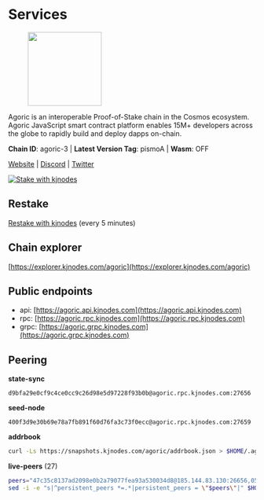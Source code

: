 # Services

<figure><img src="https://raw.githubusercontent.com/kj89/testnet_manuals/main/pingpub/logos/agoric.png" width="150" alt=""><figcaption></figcaption></figure>

Agoric is an interoperable Proof-of-Stake chain in the Cosmos ecosystem.  Agoric JavaScript smart contract platform enables 15M+ developers across the  globe to rapidly build and deploy dapps on-chain.

**Chain ID**: agoric-3 | **Latest Version Tag**: pismoA | **Wasm**: OFF

[Website](https://agoric.com) | [Discord](https://discord.com/invite/qDW8DRes4s) | [Twitter](https://twitter.com/agoric)

[![Stake with kjnodes](https://i.ibb.co/cr44Q8j/button-stake-with-kjnodes.png)](https://restake.app/agoric/agoricvaloper1ku5sm2twlsywdrp4wz3kfwgyrtqtp0lpr3nvk8)

## Restake

[Restake with kjnodes](https://restake.app/agoric/agoricvaloper1ku5sm2twlsywdrp4wz3kfwgyrtqtp0lpr3nvk8) (every 5 minutes)
## Chain explorer
[https://explorer.kjnodes.com/agoric](https://explorer.kjnodes.com/agoric)

## Public endpoints

* api: [https://agoric.api.kjnodes.com](https://agoric.api.kjnodes.com)
* rpc: [https://agoric.rpc.kjnodes.com](https://agoric.rpc.kjnodes.com)
* grpc: [https://agoric.grpc.kjnodes.com](https://agoric.grpc.kjnodes.com)

## Peering

**state-sync**

```text
d9bfa29e0cf9c4ce0cc9c26d98e5d97228f93b0b@agoric.rpc.kjnodes.com:27656
```

**seed-node**

```text
400f3d9e30b69e78a7fb891f60d76fa3c73f0ecc@agoric.rpc.kjnodes.com:27659
```

**addrbook**
```bash
curl -Ls https://snapshots.kjnodes.com/agoric/addrbook.json > $HOME/.agoric/config/addrbook.json
```

**live-peers** (27)
```bash
peers="47c35c8137ad2098e0b2a79077fea93a530034d8@185.144.83.130:26656,059f6ccc82a5bdd61e9089914368d0aade14fac0@159.89.101.239:26060,e759de7a872eff293ab1316a0745eb5fdd5614f3@88.217.142.187:26656,63bd6649f80362ce513027d99ef32c826fdbd259@45.9.62.136:26656,d9bfa29e0cf9c4ce0cc9c26d98e5d97228f93b0b@65.109.88.38:27656,0837c0dac0bb15e79e64207bb0fa5a9a6fa42ad4@178.62.116.62:26656,a38a30c1dd31f63be2befd40b82964b215c3c288@165.22.251.28:26656,4eea1e0a22d8d2ade108fc5f8e07d6d6e711e909@65.108.10.138:26656,711f6f36a6ec3924b6d721de6adce604092e59f2@116.202.226.169:26656,d4dad3b42a98d85ab9c789328df81ce65481a492@178.128.42.132:26060,0464c8dded70d01f5ab50a8d6047a6b27ddf2ccd@84.244.95.232:26656,3d7d9eac612775c9530e990c44092d7ff55dbb83@95.216.39.109:26656,f095bb53006ebddcbbf29c8df70dddcba6419e36@142.93.145.13:26656,8c30ee29afc4b77cf98222edcc3fe823cf1e8306@195.201.106.244:26656,0f642db2770d4dd3e0d030b2f14f1365e40f3b38@185.146.148.101:26657,0861af66b3f637db967120d690758ee08222794c@75.119.148.118:36656,1312bbbd4ed1e58b9e4eb1d7788187a4607915e9@165.22.199.234:26060,2aedd7163a8ee725507e461b13fb90c091ee1c42@128.0.51.32:26656,4cfac01c912d33f74cb7b66e8b7005aaae47fc2a@146.190.59.8:26060,ca4c3b9d0cf78d934a3b972c328db2e4a9a66c42@64.32.40.134:26656,9e673680df593d841b0e09c49f87409654d84ae9@95.217.202.49:37656,44476201c6e8610b194e75e4c7993ad6d54a1db8@51.91.70.90:29656,e70955351f601ea5be9a9bf41032949a777f31b3@207.244.255.229:10003,f2ddc81734306f9ba988378984808aca2561d5cf@162.55.80.112:26656,ebc272824924ea1a27ea3183dd0b9ba713494f83@195.3.220.135:27106,586df7471fb74a7e182d6a96b6c8b1a58b0ed7a9@18.142.177.75:26656,ade4d8bc8cbe014af6ebdf3cb7b1e9ad36f412c0@135.181.5.219:14456"
sed -i -e "s|^persistent_peers *=.*|persistent_peers = \"$peers\"|" $HOME/.agoric/config/config.toml
```
